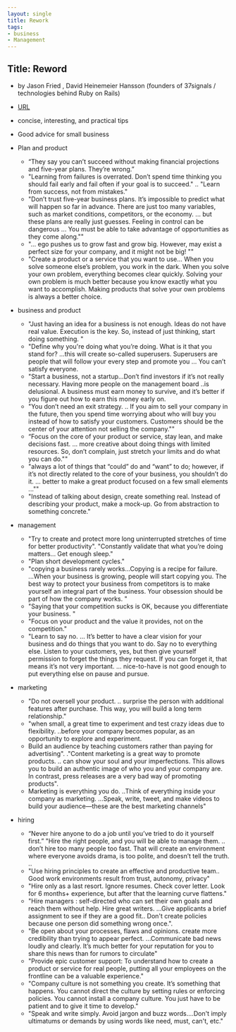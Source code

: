 ```yaml
---
layout: single
title: Rework 
tags:
- business
- Management
---
```


## Title: Reword
- by Jason Fried  , David Heinemeier Hansson  (founders of 37signals / technologies behind Ruby on Rails)



- [URL](https://www.amazon.com/Rework-audiobook/dp/B003BLGD06/ref=sr_1_1?dchild=1&keywords=Rework&qid=1616612858&s=audible&sr=1-1)

- concise, interesting, and practical tips 
- Good advice for small business 

- Plan and product
  + “They say you can’t succeed without making financial projections and five-year plans. They’re wrong.”
  + "Learning from failures is overrated. Don’t spend time thinking you should fail early and fail often if your goal is to succeed." .. "Learn from success, not from mistakes."
  + "Don’t trust five-year business plans. It’s impossible to predict what will happen so far in advance. There are just too many variables, such as market conditions, competitors, or the economy. ... but these plans are really just guesses. Feeling in control can be dangerous ... You must be able to take advantage of opportunities as they come along.""
  + "... ego pushes us to grow fast and grow big. However, may exist a perfect size for your company, and it might not be big! ""
  + "Create a product or a service that you want to use... When you solve someone else’s problem, you work in the dark. When you solve your own problem, everything becomes clear quickly. Solving your own problem is much better because you know exactly what you want to accomplish. Making products that solve your own problems is always a better choice.

- business and product 
  + "Just having an idea for a business is not enough. Ideas do not have real value. Execution is the key. So, instead of just thinking, start doing something. "
  + "Define why you're doing what you’re doing. What is it that you stand for? ...this will create so-called superusers. Superusers are people that will follow your every step and promote you ... You can’t satisfy everyone.
  + "Start a business, not a startup...Don’t find investors if it’s not really necessary. Having more people on the management board ..is delusional. A business must earn money to survive, and it’s better if you figure out how to earn this money early on. 
  + "You don’t need an exit strategy. .. If you aim to sell your company in the future, then you spend time worrying about who will buy you instead of how to satisfy your customers. Customers should be the center of your attention not selling the company.""
  + “Focus on the core of your product or service, stay lean, and make decisions fast. ...  more creative about doing things with limited resources. So, don’t complain, just stretch your limits and do what you can do.""
  + "always a lot of things that “could” do and “want” to do; however, if it’s not directly related to the core of your business, you shouldn’t do it. ... better to make a great product focused on a few small elements ...""
  + "Instead of talking about design, create something real. Instead of describing your product, make a mock-up. Go from abstraction to something concrete."

- management 
  + "Try to create and protect more long uninterrupted stretches of time for better productivity". "Constantly validate that what you’re doing matters... Get enough sleep."
  + "Plan short development cycles."
  + "copying a business rarely works...Copying is a recipe for failure. ...When your business is growing, people will start copying you. The best way to protect your business from competitors is to make yourself an integral part of the business. Your obsession should be part of how the company works. "
  + "Saying that your competition sucks is OK, because you differentiate your business. "
  + "Focus on your product and the value it provides, not on the competition."
  + "Learn to say no. ... It’s better to have a clear vision for your business and do things that you want to do. Say no to everything else. Listen to your customers, yes, but then give yourself permission to forget the things they request.  If you can forget it, that means it’s not very important.
	... nice-to-have is not good enough to put everything else on pause and pursue.

- marketing 
  + "Do not oversell your product. .. surprise the person with  additional features after purchase. This way, you will build a long term relationship."
  + "when small,  a great time to experiment and test crazy ideas due to flexibility. ..before your company becomes popular, as an opportunity to explore and experiment.
  + Build an audience by teaching customers rather than paying for advertising". ."Content marketing is a great way to promote products. .. can show your soul and your imperfections. This allows you to build an authentic image of who you and your company are. In contrast, press releases are a very bad way of promoting products". 
  + Marketing is everything you do. ..Think of everything inside your company as marketing. ...Speak, write, tweet, and make videos to build your audience—these are the best marketing channels"

- hiring 
  + “Never hire anyone to do a job until you’ve tried to do it yourself first.” "Hire the right people, and you will be able to manage them. .. don’t hire too many people too fast. That will create an environment where everyone avoids drama, is too polite, and doesn’t tell the truth. .. 
  + "Use  hiring principles to create an effective and productive team.. Good work environments result from trust, autonomy, privacy"
  + "Hire only as a last resort. Ignore resumes. Check cover letter. Look for 6 months+ experience, but after that the learning curve flattens."
  + "Hire managers : self-directed  who can set their own goals and reach them without help. Hire great writers. ...Give applicants a brief assignment to see if they are a good fit.. Don't create policies because one person did something wrong once.".
  + "Be open about your processes, flaws and opinions.  create more credibility than trying to appear perfect. ...Communicate bad news loudly and clearly. It’s much better for your reputation for you to share this news than for rumors to circulate" 
  + "Provide epic customer support: To understand how to create a product or service for real people, putting all your employees on the frontline can be a valuable experience."
  + "Company culture is not something you create. It’s something that happens. You cannot direct the culture by setting rules or enforcing policies. You cannot install a company culture. You just have to be patient and to give it time to develop."
  + "Speak and write simply. Avoid jargon and buzz words....Don't imply ultimatums or demands by using words like need, must, can't, etc."













